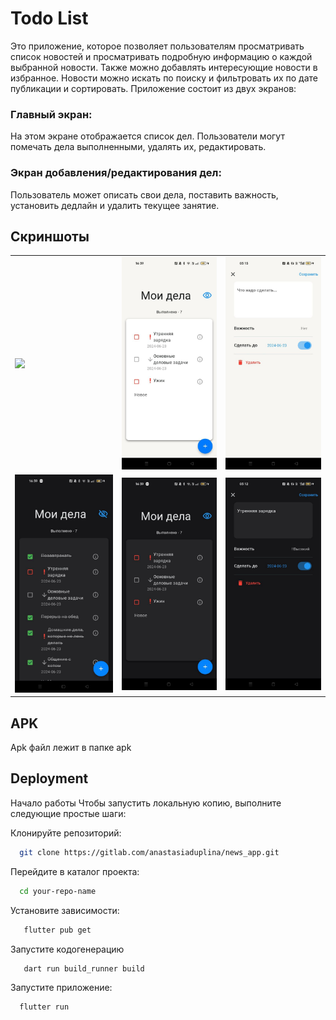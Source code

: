 
# Todo List
Это приложение, которое позволяет пользователям просматривать список новостей и просматривать подробную информацию о каждой выбранной новости. Также можно добавлять интересующие новости в избранное.
Новости можно искать по поиску и фильтровать их по дате публикации и сортировать. Приложение состоит из двух экранов:

### Главный экран:
На этом экране отображается список дел. Пользователи могут помечать дела выполненными, удалять их, редактировать. 


### Экран добавления/редактирования дел:
Пользователь может описать свои дела, поставить важность, установить дедлайн и удалить текущее занятие.

## Скриншоты
<table>
  <tr>
    <td><img src="screenshots/ligh_main1.jpg" width="200"/></td>
    <td><img src="screenshots/light_main2.jpg" width="200"/></td>
    <td><img src="screenshots/light_add1.jpg" width="200"/></td>
  </tr>
  <tr>
    <td><img src="screenshots/dark_main1.jpg" width="200"/></td>
    <td><img src="screenshots/dark_main2.jpg" width="200"/></td>
    <td><img src="screenshots/dark_add1.jpg" width="200"/></td>
  </tr>
</table>

## APK
Apk файл лежит в папке apk


## Deployment

Начало работы
Чтобы запустить локальную копию, выполните следующие простые шаги:


Клонируйте репозиторий:
```bash
  git clone https://gitlab.com/anastasiaduplina/news_app.git
```

Перейдите в каталог проекта:
```bash
  cd your-repo-name
``` 
Установите зависимости:
```bash
   flutter pub get
```
Запустите кодогенерацию
```bash
   dart run build_runner build
```
Запустите приложение:
```bash
  flutter run
```



